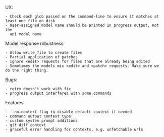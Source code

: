 
UX:

    - Check each glob passed on the command-line to ensure it matches at least one file on disk
    - User-assigned model name should be printed in progress output, not the
      api model name


Model response robustness:
    
    - Allow write_file to create files
    - Partial application of patches
    - Ignore <edit> requests for files that are already being edited
    - Sometimes the models mix <edit> and <patch> requests. Make sure we do the right thing.


Bugs:
    
    - retry doesn't work with fix
    - progress output interferes with some commands


Features:

    - --no-context flag to disable default context if needed
    - command output context type
    - custom system prompt additions
    - git diff context
    - graceful error handling for contexts, e.g. unfetchable urls
